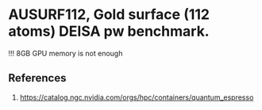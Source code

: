 # AUSURF112, Gold surface (112 atoms) DEISA pw benchmark.

!!! 8GB GPU memory is not enough


## References
1. https://catalog.ngc.nvidia.com/orgs/hpc/containers/quantum_espresso
